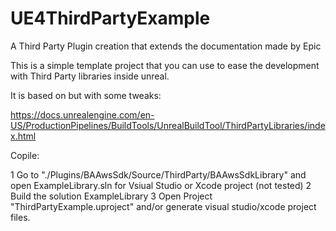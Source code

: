 # UE4ThirdPartyExample
A Third Party Plugin creation that extends the documentation made by Epic


This is a simple template project that you can use to ease the development with Third Party libraries inside unreal.

It is based on but with some tweaks:

https://docs.unrealengine.com/en-US/ProductionPipelines/BuildTools/UnrealBuildTool/ThirdPartyLibraries/index.html


Copile:

1 Go to "./Plugins/BAAwsSdk/Source/ThirdParty/BAAwsSdkLibrary" and open ExampleLibrary.sln for Vsiual Studio or Xcode project (not tested)
2 Build the solution ExampleLibrary
3 Open Project "ThirdPartyExample.uproject" and/or generate visual studio/xcode project files.
